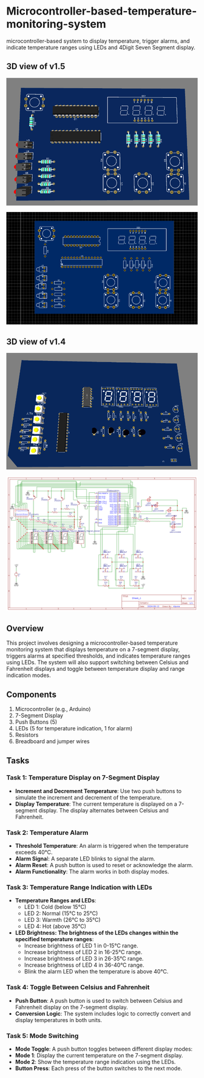 # Microcontroller-based-temperature-monitoring-system
microcontroller-based system to display temperature, trigger alarms, and indicate temperature ranges using LEDs and 4Digit Seven Segment display.

## 3D view of v1.5
![System Diagram](https://github.com/NipunaMuhandiram/Microcontroller-based-temperature-monitoring-system/blob/main/v1.5/snaps/v1_5%20(2).png?raw=true)

![System Diagram](https://github.com/NipunaMuhandiram/Microcontroller-based-temperature-monitoring-system/blob/main/v1.5/snaps/v1_5%20(5).png?raw=true)

## 3D view of v1.4

![System Diagram](https://github.com/NipunaMuhandiram/Microcontroller-based-temperature-monitoring-system/blob/main/v1.4/Snips/v1_4%20(3).png?raw=true)

![System Diagram](https://github.com/NipunaMuhandiram/Microcontroller-based-temperature-monitoring-system/blob/main/v1.4/Schematic/v1.4.png?raw=true)
## Overview

This project involves designing a microcontroller-based temperature monitoring system that displays temperature on a 7-segment display, triggers alarms at specified thresholds, and indicates temperature ranges using LEDs. The system will also support switching between Celsius and Fahrenheit displays and toggle between temperature display and range indication modes.

## Components

1. Microcontroller (e.g., Arduino)
2. 7-Segment Display
3. Push Buttons (5)
4. LEDs (5 for temperature indication, 1 for alarm)
5. Resistors
6. Breadboard and jumper wires
## Tasks
### Task 1: Temperature Display on 7-Segment Display

- **Increment and Decrement Temperature**: Use two push buttons to simulate the increment and decrement of the temperature.
- **Display Temperature**: The current temperature is displayed on a 7-segment display. The display alternates between Celsius and Fahrenheit.
### Task 2: Temperature Alarm

- **Threshold Temperature**: An alarm is triggered when the temperature exceeds 40°C.
- **Alarm Signa**l: A separate LED blinks to signal the alarm.
- **Alarm Reset**: A push button is used to reset or acknowledge the alarm.
- **Alarm Functionality**: The alarm works in both display modes.
### Task 3: Temperature Range Indication with LEDs

- **Temperature Ranges and LEDs**:
	- LED 1: Cold (below 15°C)
	- LED 2: Normal (15°C to 25°C)
	- LED 3: Warmth (26°C to 35°C)
	- LED 4: Hot (above 35°C)
- **LED Brightness: The brightness of the LEDs changes within the specified temperature ranges**:
	- Increase brightness of LED 1 in 0-15°C range.
	- Increase brightness of LED 2 in 16-25°C range.
	- Increase brightness of LED 3 in 26-35°C range.
	- Increase brightness of LED 4 in 36-40°C range.
	- Blink the alarm LED when the temperature is above 40°C.
### Task 4: Toggle Between Celsius and Fahrenheit

- **Push Button**: A push button is used to switch between Celsius and Fahrenheit display on the 7-segment display.
- **Conversion Logic**: The system includes logic to correctly convert and display temperatures in both units.
### Task 5: Mode Switching

- **Mode Toggle**: A push button toggles between different display modes:
- **Mode 1**: Display the current temperature on the 7-segment display.
- **Mode 2**: Show the temperature range indication using the LEDs.
- **Button Press**: Each press of the button switches to the next mode.
